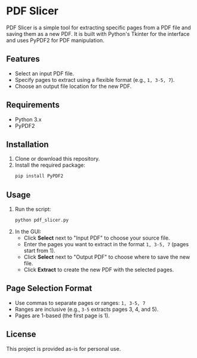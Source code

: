 # PDF Slicer

PDF Slicer is a simple tool for extracting specific pages from a PDF file and saving them as a new PDF. It is built with Python's Tkinter for the interface and uses PyPDF2 for PDF manipulation.

## Features
- Select an input PDF file.
- Specify pages to extract using a flexible format (e.g., `1, 3-5, 7`).
- Choose an output file location for the new PDF.

## Requirements
- Python 3.x
- PyPDF2

## Installation
1. Clone or download this repository.
2. Install the required package:
   ```sh
   pip install PyPDF2
   ```

## Usage
1. Run the script:
   ```sh
   python pdf_slicer.py
   ```
2. In the GUI:
   - Click **Select** next to "Input PDF" to choose your source file.
   - Enter the pages you want to extract in the format `1, 3-5, 7` (pages start from 1).
   - Click **Select** next to "Output PDF" to choose where to save the new file.
   - Click **Extract** to create the new PDF with the selected pages.

## Page Selection Format
- Use commas to separate pages or ranges: `1, 3-5, 7`
- Ranges are inclusive (e.g., `3-5` extracts pages 3, 4, and 5).
- Pages are 1-based (the first page is 1).

## License
This project is provided as-is for personal use.
